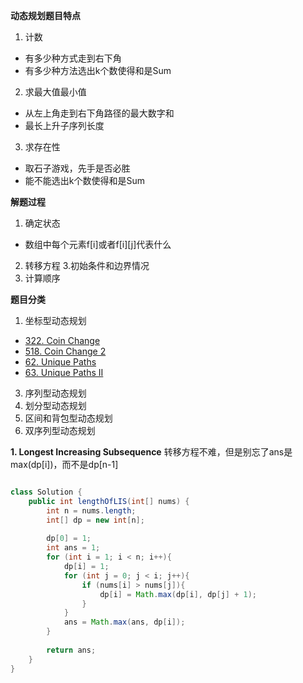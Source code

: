 **动态规划题目特点**
1. 计数
- 有多少种方式走到右下角
- 有多少种方法选出k个数使得和是Sum
2. 求最大值最小值
- 从左上角走到右下角路径的最大数字和
- 最长上升子序列长度
3. 求存在性
- 取石子游戏，先手是否必胜
- 能不能选出k个数使得和是Sum


**解题过程**
1. 确定状态
 - 数组中每个元素f[i]或者f[i][j]代表什么
2. 转移方程
3.初始条件和边界情况
4. 计算顺序

**题目分类**
1. 坐标型动态规划
 - [322. Coin Change](https://leetcode.com/problems/coin-change/)
 - [518. Coin Change 2](https://leetcode.com/problems/coin-change-2/)
 - [62. Unique Paths](https://leetcode.com/problems/unique-paths/)
 - [63. Unique Paths II](https://leetcode.com/problems/unique-paths-ii/)
 
3. 序列型动态规划
4. 划分型动态规划
5. 区间和背包型动态规划
6. 双序列型动态规划


**1. Longest Increasing Subsequence**
转移方程不难，但是别忘了ans是max(dp[i])，而不是dp[n-1]

```java

class Solution {
    public int lengthOfLIS(int[] nums) {
        int n = nums.length;
        int[] dp = new int[n];
        
        dp[0] = 1;
        int ans = 1;
        for (int i = 1; i < n; i++){
            dp[i] = 1;
            for (int j = 0; j < i; j++){
                if (nums[i] > nums[j]){
                    dp[i] = Math.max(dp[i], dp[j] + 1);
                }
            }
            ans = Math.max(ans, dp[i]);
        }
        
        return ans;
    }
}

```

